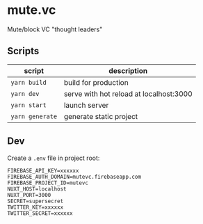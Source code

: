 # mute.vc

Mute/block VC "thought leaders"

## Scripts

| script          | description                             |
| --------------- | ----------------------------------------|
| `yarn build`    | build for production                    |
| `yarn dev`      | serve with hot reload at localhost:3000 |
| `yarn start`    | launch server                           |
| `yarn generate` | generate static project                 |

## Dev

Create a `.env` file in project root:

```
FIREBASE_API_KEY=xxxxxx
FIREBASE_AUTH_DOMAIN=mutevc.firebaseapp.com
FIREBASE_PROJECT_ID=mutevc
NUXT_HOST=localhost
NUXT_PORT=3000
SECRET=supersecret
TWITTER_KEY=xxxxxx
TWITTER_SECRET=xxxxxx
```